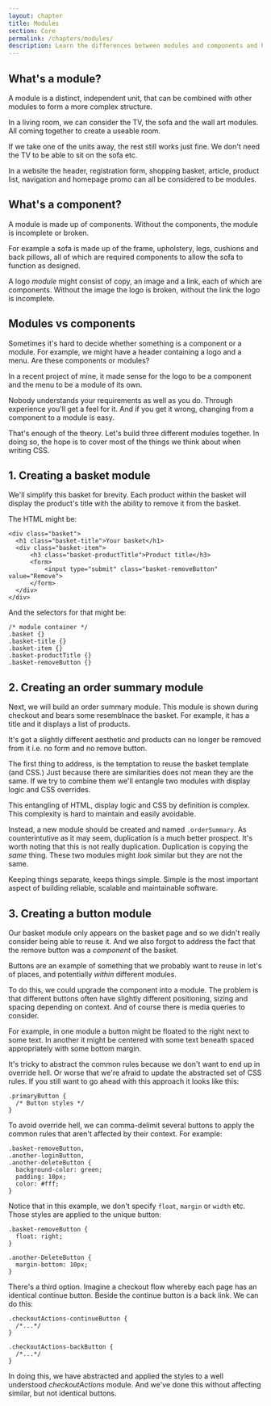 ```yaml
---
layout: chapter
title: Modules
section: Core
permalink: /chapters/modules/
description: Learn the differences between modules and components and how to identify them within a design. We'll also code up some example modules together.
---
```


## What's a module?

A module is a distinct, independent unit, that can be combined with other modules to form a more complex structure.

In a living room, we can consider the TV, the sofa and the wall art modules. All coming together to create a useable room.

If we take one of the units away, the rest still works just fine. We don't need the TV to be able to sit on the sofa etc.

In a website the header, registration form, shopping basket, article, product list, navigation and homepage promo can all be considered to be modules.

## What's a component?

A module is made up of components. Without the components, the module is incomplete or broken.

For example a sofa is made up of the frame, upholstery, legs, cushions and back pillows, all of which are required components to allow the sofa to function as designed.

A logo *module* might consist of copy, an image and a link, each of which are components. Without the image the logo is broken, without the link the logo is incomplete.

## Modules vs components

Sometimes it's hard to decide whether something is a component or a module. For example, we might have a header containing a logo and a menu. Are these components or modules?

In a recent project of mine, it made sense for the logo to be a component and the menu to be a module of its own.

Nobody understands your requirements as well as you do. Through experience you'll get a feel for it. And if you get it wrong, changing from a component to a module is easy.

That's enough of the theory. Let's build three different modules together. In doing so, the hope is to cover most of the things we think about when writing CSS.

## 1. Creating a basket module

We'll simplify this basket for brevity. Each product within the basket will display the product's title with the ability to remove it from the basket.

The HTML might be:

	<div class="basket">
	  <h1 class="basket-title">Your basket</h1>
	  <div class="basket-item">
	      <h3 class="basket-productTitle">Product title</h3>
          <form>
              <input type="submit" class="basket-removeButton" value="Remove">
	      </form>
	  </div>
	</div>

And the selectors for that might be:

	/* module container */
	.basket {}
	.basket-title {}
	.basket-item {}
	.basket-productTitle {}
	.basket-removeButton {}

## 2. Creating an order summary module

Next, we will build an order summary module. This module is shown during checkout and bears some resemblnace the basket. For example, it has a title and it displays a list of products.

It's got a slightly different aesthetic and products can no longer be removed from it i.e. no form and no remove button.

The first thing to address, is the temptation to reuse the basket template (and CSS.) Just because there are similarities does not mean they are the same. If we try to combine them we'll entangle two modules with display logic and CSS overrides.

This entangling of HTML, display logic and CSS by definition is complex. This complexity is hard to maintain and easily avoidable.

Instead, a new module should be created and named `.orderSummary`. As counterintutive as it may seem, duplication is a much better prospect. It's worth noting that this is not really duplication. Duplication is copying the *same* thing. These two modules might *look* similar but they are not the same.

Keeping things separate, keeps things simple. Simple is the most important aspect of building reliable, scalable and maintainable software.

## 3. Creating a button module

Our basket module only appears on the basket page and so we didn't really consider being able to reuse it. And we also forgot to address the fact that the remove button was a *component* of the basket.

Buttons are an example of something that we probably want to reuse in lot's of places, and potentially *within* different modules.

To do this, we could upgrade the component into a module. The problem is that different buttons often have slightly different positioning, sizing and spacing depending on context. And of course there is media queries to consider.

For example, in one module a button might be floated to the right next to some text. In another it might be centered with some text beneath spaced appropriately with some bottom margin.

It's tricky to abstract the common rules because we don't want to end up in override hell. Or worse that we're afraid to update the abstracted set of CSS rules. If you still want to go ahead with this approach it looks like this:

	.primaryButton {
	  /* Button styles */
	}

To avoid override hell, we can comma-delimit several buttons to apply the common rules that aren't affected by their context. For example:

	.basket-removeButton,
	.another-loginButton,
	.another-deleteButton {
      background-color: green;
      padding: 10px;
      color: #fff;
	}

Notice that in this example, we don't specify `float`, `margin` or `width` etc. Those styles are applied to the unique button:

	.basket-removeButton {
	  float: right;
	}

	.another-DeleteButton {
	  margin-bottom: 10px;
	}

There's a third option. Imagine a checkout flow whereby each page has an identical continue button. Beside the continue button is a back link. We can do this:

	.checkoutActions-continueButton {
	  /*...*/
	}

	.checkoutActions-backButton {
	  /*...*/
	}

In doing this, we have abstracted and applied the styles to a well understood *checkoutActions* module. And we've done this without affecting similar, but not identical buttons.